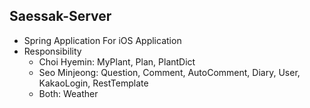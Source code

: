 ## Saessak-Server
- Spring Application For iOS Application
-  Responsibility
    - Choi Hyemin: MyPlant, Plan, PlantDict
    - Seo Minjeong: Question, Comment, AutoComment, Diary, User, KakaoLogin, RestTemplate
    - Both: Weather
